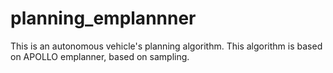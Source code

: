 # planning_emplannner
This is an autonomous vehicle's planning algorithm. This algorithm is based on APOLLO emplanner, based on sampling.

